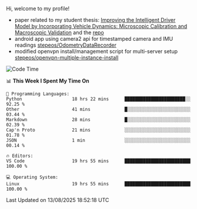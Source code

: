 Hi, welcome to my profile!

* paper related to my student thesis: [Improving the Intelligent Driver Model by Incorporating Vehicle Dynamics: Microscopic Calibration and Macroscopic Validation](https://doi.org/10.48550/arXiv.2408.03722) and the [repo](https://github.com/stepeos/pycarmodel_calibration)
* android app using camera2 api for timestamped camera and IMU readings [stepeos/OdometryDataRecorder](https://github.com/stepeos/OdometryDataRecorder)
* modified openvpn install/management script for multi-server setup [stepeos/openvpn-multiple-instance-install](https://github.com/stepeos/openvpn-multiple-instance-install)

<!--START_SECTION:waka-->
![Code Time](http://img.shields.io/badge/Code%20Time-2%2C163%20hrs%203%20mins-blue)

📊 **This Week I Spent My Time On** 

```text
💬 Programming Languages: 
Python                   18 hrs 22 mins      ███████████████████████░░   92.25 % 
Other                    41 mins             █░░░░░░░░░░░░░░░░░░░░░░░░   03.44 % 
Markdown                 28 mins             █░░░░░░░░░░░░░░░░░░░░░░░░   02.39 % 
Cap'n Proto              21 mins             ░░░░░░░░░░░░░░░░░░░░░░░░░   01.78 % 
JSON                     1 min               ░░░░░░░░░░░░░░░░░░░░░░░░░   00.14 % 

🔥 Editors: 
VS Code                  19 hrs 55 mins      █████████████████████████   100.00 % 

💻 Operating System: 
Linux                    19 hrs 55 mins      █████████████████████████   100.00 % 
```


 Last Updated on 13/08/2025 18:52:18 UTC
<!--END_SECTION:waka-->

